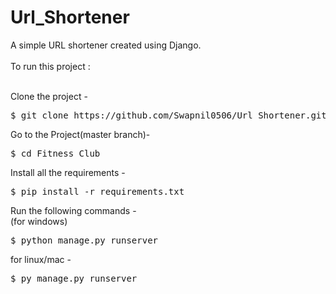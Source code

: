 # Url_Shortener

A simple URL shortener created using Django.
<br/><br/>
To run this project :
<br/><br/>

Clone the project -<br/>
<pre>
$ git clone https://github.com/Swapnil0506/Url_Shortener.git
</pre>
Go to the Project(master branch)-<br/>
<pre>
$ cd Fitness_Club
</pre>
Install all the requirements -<br/>
<pre>
$ pip install -r requirements.txt
</pre>
Run the following commands -<br/>
(for windows)<br/>
<pre>
$ python manage.py runserver
</pre>
for linux/mac - <br/>
<pre>
$ py manage.py runserver
</pre>
